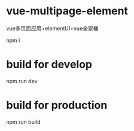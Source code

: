 # vue-multipage-element
vue多页面应用+elementUI+vue全家桶

npm i

# build for develop
npm run dev

# build for production
npm run build
